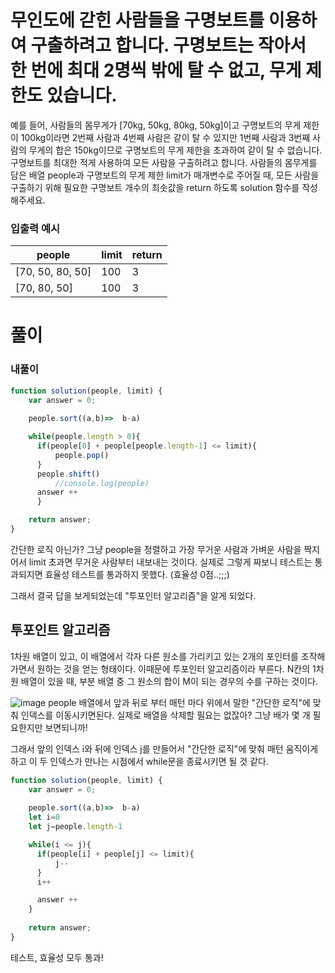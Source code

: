 # 무인도에 갇힌 사람들을 구명보트를 이용하여 구출하려고 합니다. 구명보트는 작아서 한 번에 최대 2명씩 밖에 탈 수 없고, 무게 제한도 있습니다.

예를 들어, 사람들의 몸무게가 [70kg, 50kg, 80kg, 50kg]이고 구명보트의 무게 제한이 100kg이라면 2번째 사람과 4번째 사람은 같이 탈 수 있지만 1번째 사람과 3번째 사람의 무게의 합은 150kg이므로 구명보트의 무게 제한을 초과하여 같이 탈 수 없습니다.
구명보트를 최대한 적게 사용하여 모든 사람을 구출하려고 합니다.
사람들의 몸무게를 담은 배열 people과 구명보트의 무게 제한 limit가 매개변수로 주어질 때, 모든 사람을 구출하기 위해 필요한 구명보트 개수의 최솟값을 return 하도록 solution 함수를 작성해주세요.

### 입출력 예시
people|	limit	| return |
|----------|------|------|
|[70, 50, 80, 50]|100|3|
|[70, 80, 50]|100|3|

# 풀이
### 내풀이
```javascript
function solution(people, limit) {
    var answer = 0;
    
    people.sort((a,b)=>  b-a)

    while(people.length > 0){
      if(people[0] + people[people.length-1] <= limit){
          people.pop()
      }
      people.shift()
          //console.log(people)
      answer ++
      }

    return answer;
}
```
간단한 로직 아닌가?
그냥 people을 정렬하고 가장 무거운 사람과 가벼운 사람을 짝지어서 limit 초과면 무거운 사람부터 내보내는 것이다.
실제로 그렇게 짜보니 테스트는 통과되지면 효율성 테스트를 통과하지 못했다. (효율성 0점..;;;)

그래서 결국 답을 보게되었는데 "투포인터 알고리즘"을 알게 되었다.

## 투포인트 알고리즘
1차원 배열이 있고, 이 배열에서 각자 다른 원소를 가리키고 있는 2개의 포인터를 조작해가면서 원하는 것을 얻는 형태이다. 
이때문에 투포인터 알고리즘이라 부른다. N칸의 1차원 배열이 있을 때, 부분 배열 중 그 원소의 합이 M이 되는 경우의 수를 구하는 것이다.

![image](https://user-images.githubusercontent.com/91925895/172278019-e9bbefc0-5af6-4c32-9567-7321a39323c1.png)
people 배열에서 앞과 뒤로 부터 매턴 마다 위에서 말한 "간단한 로직"에 맞춰 인덱스를 이동시키면된다.
실제로 배열을 삭제할 필요는 없잖아? 그냥 배가 몇 개 필요한지만 보면되니까!

그래서 앞의 인덱스 i와 뒤에 인덱스 j를 만들어서 "간단한 로직"에 맞춰 매턴 움직이게하고 이 두 인덱스가 만나는 시점에서 while문을 종료시키면 될 것 같다.


```javascript
function solution(people, limit) {
    var answer = 0;
    
    people.sort((a,b)=>  b-a)
    let i=0
    let j=people.length-1

    while(i <= j){
      if(people[i] + people[j] <= limit){
          j--
      }
      i++

      answer ++
    }
    
    return answer;
}

```

테스트, 효율성 모두 통과!
